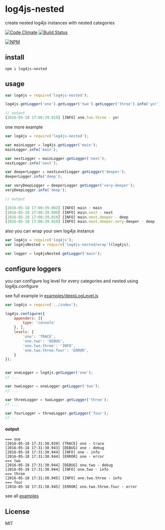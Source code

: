 # log4js-nested

create nested log4js instances with nested categories

[![Code Climate](https://codeclimate.com/github/alekzonder/log4js-nested/badges/gpa.svg)](https://codeclimate.com/github/alekzonder/log4js-nested)
[![Build Status](https://travis-ci.org/alekzonder/log4js-nested.svg?branch=master)](https://travis-ci.org/alekzonder/log4js-nested)

[![NPM](https://nodei.co/npm/log4js-nested.png?downloads=true&downloadRank=true&stars=true)](https://nodei.co/npm/log4js-nested/)

## install

```
npm i log4js-nested
```


## usage

```js
var log4js = require('log4js-nested');

log4js.getLogger('one').getLogger('two').getLogger('three').info('yo!');

// output
[2016-05-18 17:06:39.010] [INFO] one.two.three - yo!

```

one more example

```js
var log4js = require('log4js-nested');

var mainLogger = log4js.getLogger('main');
mainLogger.info('main');

var nextLogger = mainLogger.getLogger('next');
nextLogger.info('next');

var deeperLogger = nextLevelLogger.getLogger('deeper');
deeperLogger.info('deep');

var veryDeepLogger = deeperLogger.getLogger('very-deeper');
veryDeepLogger.info('deep');

// output

[2016-05-18 17:06:39.002] [INFO] main - main
[2016-05-18 17:06:39.009] [INFO] main.next - next
[2016-05-18 17:06:39.010] [INFO] main.next.deeper - deep
[2016-05-18 17:06:39.010] [INFO] main.next.deeper.very-deeper - deep
```


also you can wrap your own log4js instance

```js
var log4js = require('log4js');
var log4jsNested = require('log4js-nested/wrap')(log4js);

var logger = log4jsNested.getLogger('main');
```

## configure loggers

you can configure log level for every categories and nested using log4js.configure

see full example in [examples/deepLogLevel.js](examples/deepLogLevel.js)

```js
var log4js = require('../index');

log4js.configure({
    appenders: [{
        type: 'console'
    }, ],
    levels: {
        'one': 'TRACE',
        'one.two': 'DEBUG',
        'one.two.three': 'INFO',
        'one.two.three.four': 'ERROR',
    }
});


var oneLogger = log4js.getLogger('one');
// ...

var twoLogger = oneLogger.getLogger('two');
// ...

var threeLogger = twoLogger.getLogger('three');
// ...

var fourLogger = threeLogger.getLogger('four');
// ..

```

#### output

```
=== one
[2016-05-18 17:31:30.939] [TRACE] one - trace
[2016-05-18 17:31:30.943] [DEBUG] one - debug
[2016-05-18 17:31:30.944] [INFO] one - info
[2016-05-18 17:31:30.944] [ERROR] one - error
=== two
[2016-05-18 17:31:30.944] [DEBUG] one.two - debug
[2016-05-18 17:31:30.944] [INFO] one.two - info
=== three
[2016-05-18 17:31:30.945] [INFO] one.two.three - info
=== four
[2016-05-18 17:31:30.945] [ERROR] one.two.three.four - error
```

see all [examples](examples)


## License

MIT